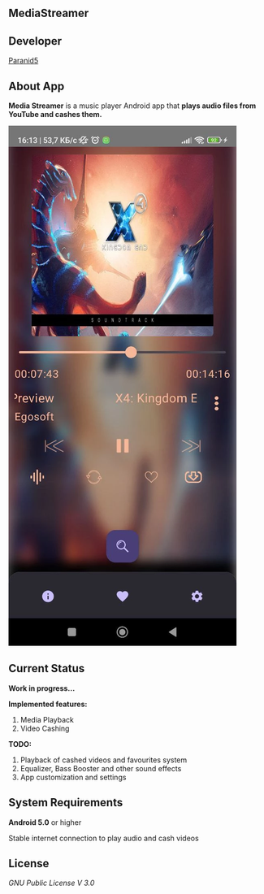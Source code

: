 **MediaStreamer**
-----------------

## **Developer**
[Paranid5](https://github.com/dinaraparanid)

## **About App**
**Media Streamer** is a music player Android app that **plays audio files from YouTube and cashes them.**

![playing_preview](app/src/main/res/drawable/playing_preview.webp)

## **Current Status**
**Work in progress...**

**Implemented features:**
1. Media Playback
2. Video Cashing

**TODO:**
1. Playback of cashed videos and favourites system
2. Equalizer, Bass Booster and other sound effects
3. App customization and settings

## **System Requirements**
**Android 5.0** or higher

Stable internet connection to play audio and cash videos

## **License**
*GNU Public License V 3.0*
